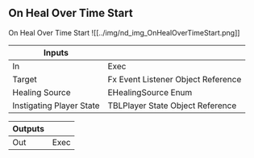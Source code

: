 ## On Heal Over Time Start
On Heal Over Time Start
![[../img/nd_img_OnHealOverTimeStart.png]]

|Inputs||
|--|--|
| In | Exec |
| Target | Fx Event Listener Object Reference |
| Healing Source | EHealingSource Enum |
| Instigating Player State | TBLPlayer State Object Reference |

|Outputs||
|--|--|
| Out | Exec |
